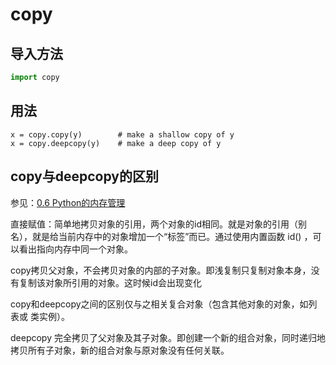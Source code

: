 # copy

## 导入方法

```python
import copy
```

## 用法

```text
x = copy.copy(y)        # make a shallow copy of y
x = copy.deepcopy(y)    # make a deep copy of y
```

## copy与deepcopy的区别

参见：[0.6 Python的内存管理](https://python3.ac.cn/0.-ji-chu-zhi-shi-yu-an-zhuang/6.-python-de-nei-cun-guan-li)

直接赋值：简单地拷贝对象的引用，两个对象的id相同。就是对象的引用（别名），就是给当前内存中的对象增加一个“标签”而已。通过使用内置函数 id\(\) ，可以看出指向内存中同一个对象。

copy拷贝父对象，不会拷贝对象的内部的子对象。即浅复制只复制对象本身，没有复制该对象所引用的对象。这时候id会出现变化

copy和deepcopy之间的区别仅与之相关复合对象（包含其他对象的对象，如列表或 类实例）。

deepcopy 完全拷贝了父对象及其子对象。即创建一个新的组合对象，同时递归地拷贝所有子对象，新的组合对象与原对象没有任何关联。



